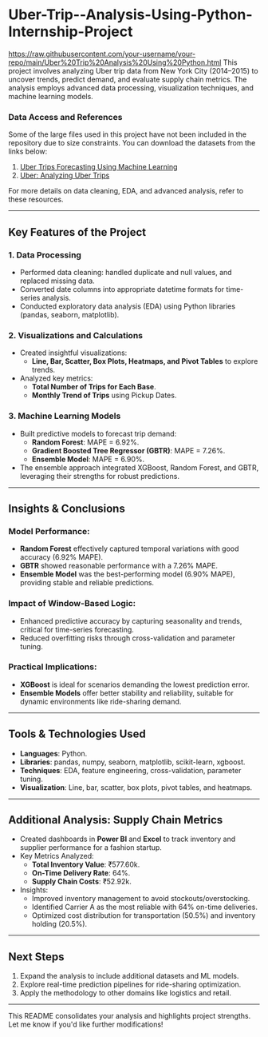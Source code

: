 # Uber-Trip--Analysis-Using-Python-Internship-Project

https://raw.githubusercontent.com/your-username/your-repo/main/Uber%20Trip%20Analysis%20Using%20Python.html
This project involves analyzing Uber trip data from New York City (2014–2015) to uncover trends, predict demand, and evaluate supply chain metrics. The analysis employs advanced data processing, visualization techniques, and machine learning models.

### Data Access and References  
Some of the large files used in this project have not been included in the repository due to size constraints. You can download the datasets from the links below:  

1. [Uber Trips Forecasting Using Machine Learning](https://www.kaggle.com/code/jbasurtod/uber-trips-forecasting-using-machine-learning/notebook)  
2. [Uber: Analyzing Uber Trips](https://www.kaggle.com/code/hillaryjude/uber-analyzing-uber-trips)  

For more details on data cleaning, EDA, and advanced analysis, refer to these resources.

---

## Key Features of the Project

### 1. Data Processing
- Performed data cleaning: handled duplicate and null values, and replaced missing data.
- Converted date columns into appropriate datetime formats for time-series analysis.
- Conducted exploratory data analysis (EDA) using Python libraries (pandas, seaborn, matplotlib).

### 2. Visualizations and Calculations
- Created insightful visualizations:
  - **Line, Bar, Scatter, Box Plots, Heatmaps, and Pivot Tables** to explore trends.
- Analyzed key metrics:
  - **Total Number of Trips for Each Base**.
  - **Monthly Trend of Trips** using Pickup Dates.

### 3. Machine Learning Models
- Built predictive models to forecast trip demand:
  - **Random Forest**: MAPE = 6.92%.
  - **Gradient Boosted Tree Regressor (GBTR)**: MAPE = 7.26%.
  - **Ensemble Model**: MAPE = 6.90%.
- The ensemble approach integrated XGBoost, Random Forest, and GBTR, leveraging their strengths for robust predictions.

---

## Insights & Conclusions

### Model Performance:
- **Random Forest** effectively captured temporal variations with good accuracy (6.92% MAPE).
- **GBTR** showed reasonable performance with a 7.26% MAPE.
- **Ensemble Model** was the best-performing model (6.90% MAPE), providing stable and reliable predictions.

### Impact of Window-Based Logic:
- Enhanced predictive accuracy by capturing seasonality and trends, critical for time-series forecasting.
- Reduced overfitting risks through cross-validation and parameter tuning.

### Practical Implications:
- **XGBoost** is ideal for scenarios demanding the lowest prediction error.
- **Ensemble Models** offer better stability and reliability, suitable for dynamic environments like ride-sharing demand.

---

## Tools & Technologies Used
- **Languages**: Python.
- **Libraries**: pandas, numpy, seaborn, matplotlib, scikit-learn, xgboost.
- **Techniques**: EDA, feature engineering, cross-validation, parameter tuning.
- **Visualization**: Line, bar, scatter, box plots, pivot tables, and heatmaps.

---

## Additional Analysis: Supply Chain Metrics
- Created dashboards in **Power BI** and **Excel** to track inventory and supplier performance for a fashion startup.
- Key Metrics Analyzed:
  - **Total Inventory Value**: ₹577.60k.
  - **On-Time Delivery Rate**: 64%.
  - **Supply Chain Costs**: ₹52.92k.
- Insights:
  - Improved inventory management to avoid stockouts/overstocking.
  - Identified Carrier A as the most reliable with 64% on-time deliveries.
  - Optimized cost distribution for transportation (50.5%) and inventory holding (20.5%).

---

## Next Steps
1. Expand the analysis to include additional datasets and ML models.
2. Explore real-time prediction pipelines for ride-sharing optimization.
3. Apply the methodology to other domains like logistics and retail.

---

This README consolidates your analysis and highlights project strengths. Let me know if you'd like further modifications!
